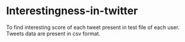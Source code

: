 # Interestingness-in-twitter
To find interesting score of each tweet present in test file of each user.
Tweets data are present in csv format.
